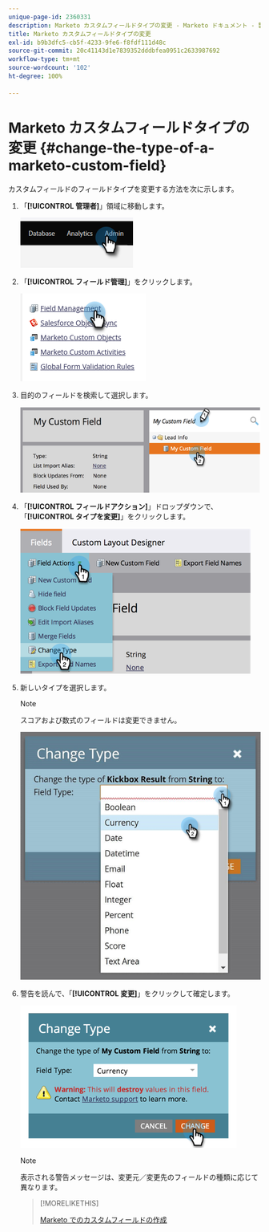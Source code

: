 ```yaml
---
unique-page-id: 2360331
description: Marketo カスタムフィールドタイプの変更 - Marketo ドキュメント - 製品ドキュメント
title: Marketo カスタムフィールドタイプの変更
exl-id: b9b3dfc5-cb5f-4233-9fe6-f8fdf111d48c
source-git-commit: 20c41143d1e7839352dddbfea0951c2633987692
workflow-type: tm+mt
source-wordcount: '102'
ht-degree: 100%

---
```


# Marketo カスタムフィールドタイプの変更 {#change-the-type-of-a-marketo-custom-field}

カスタムフィールドのフィールドタイプを変更する方法を次に示します。

1. 「**[!UICONTROL 管理者]**」領域に移動します。

   ![](assets/change-the-type-of-a-marketo-custom-field-1.png)

1. 「**[!UICONTROL フィールド管理]**」をクリックします。

   ![](assets/change-the-type-of-a-marketo-custom-field-2.png)

1. 目的のフィールドを検索して選択します。

   ![](assets/change-the-type-of-a-marketo-custom-field-3.png)

1. 「**[!UICONTROL フィールドアクション]**」ドロップダウンで、「**[!UICONTROL タイプを変更]**」をクリックします。

   ![](assets/change-the-type-of-a-marketo-custom-field-4.png)

1. 新しいタイプを選択します。

   >[!NOTE]
   >
   >スコアおよび数式のフィールドは変更できません。

   ![](assets/change-the-type-of-a-marketo-custom-field-5.png)

1. 警告を読んで、「**[!UICONTROL 変更]**」をクリックして確定します。

   ![](assets/change-the-type-of-a-marketo-custom-field-6.png)

   >[!NOTE]
   >
   >表示される警告メッセージは、変更元／変更先のフィールドの種類に応じて異なります。

   >[!MORELIKETHIS]
   >
   >[Marketo でのカスタムフィールドの作成](/help/marketo/product-docs/administration/field-management/create-a-custom-field-in-marketo.md)
